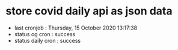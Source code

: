 # store covid daily api as json data

- last cronjob : Thursday, 15 October 2020 13:17:38
- status og cron : success
- status daily cron : success
      
      